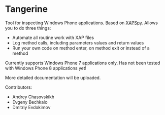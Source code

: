 Tangerine
=========

Tool for inspecting Windows Phone applications. Based on [XAPSpy](http://github.com/sensepost/xapspy). Allows you to do three things:

 - Automate all routine work with XAP files
 - Log method calls, including parameters values and return values
 - Run your own code on method enter, on method exit or instead of a method

Currently supports Windows Phone 7 applications only. Has not been tested with Windows Phone 8 applications yet!

More detailed documentation will be uploaded.

Contributors:
* Andrey Chasovskikh
* Evgeny Bechkalo
* Dmitriy Evdokimov